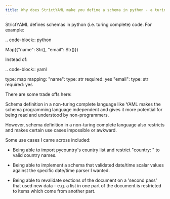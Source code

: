 ```yaml
---
title: Why does StrictYAML make you define a schema in python - a turing complete language?
---
```


StrictYAML defines schemas in python (i.e. turing complete) code. For example:

.. code-block:: python

  Map({"name": Str(), "email": Str()})
  
Instead of:

.. code-block:: yaml

  type:       map
  mapping:
  "name":
      type:      str
      required:  yes
  "email":
      type:      str
      required:  yes

There are some trade offs here:

Schema definition in a non-turing complete language like YAML makes
the schema programming language independent and gives it more
potential for being read and understood by non-programmers.

However, schema definition in a non-turing complete language also
restricts and makes certain use cases impossible or awkward.

Some use cases I came across included:

* Being able to import pycountry's country list and restrict "country: " to valid country names.

* Being able to implement a schema that validated date/time scalar values against the specific date/time parser I wanted.

* Being able to revalidate sections of the document on a 'second pass' that used new data - e.g. a list in one part of the document is restricted to items which come from another part.
